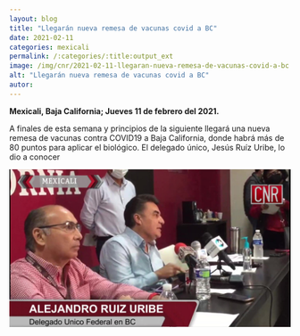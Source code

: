 ```yaml
---
layout: blog
title: "Llegarán nueva remesa de vacunas covid a BC"
date: 2021-02-11
categories: mexicali
permalink: /:categories/:title:output_ext
image: /img/cnr/2021-02-11-llegaran-nueva-remesa-de-vacunas-covid-a-bc.jpg
alt: "Llegarán nueva remesa de vacunas covid a BC"
autor:
---
```


**Mexicali, Baja California; Jueves 11 de febrero del 2021.** 

A finales de esta semana y principios de la siguiente llegará una nueva remesa de vacunas contra COVID19 a Baja California, donde habrá más de 80 puntos para aplicar el biológico. El delegado único, Jesús Ruíz Uribe, lo dio a conocer

<div id="carouselExampleSlidesOnly" class="carousel slide" data-ride="carousel">
  <div class="carousel-inner">
    <div class="carousel-item active">
       <img class="d-block w-100" src="/img/cnr/2021-02-11-llegaran-nueva-remesa-de-vacunas-covid-a-bc.jpg" loading="lazy"  alt="Llegarán nueva remesa de vacunas covid a BC">
    </div>
  </div>
</div>
